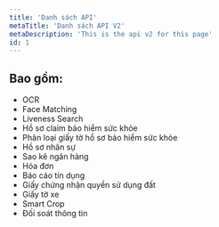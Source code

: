 ```yaml
---
title: 'Danh sách API'
metaTitle: 'Danh sách API V2'
metaDescription: 'This is the api v2 for this page'
id: 1
---
```


## Bao gồm:

- OCR
- Face Matching
- Liveness Search
- Hồ sơ claim bảo hiểm sức khỏe
- Phân loại giấy tờ hồ sơ bảo hiểm sức khỏe
- Hồ sơ nhân sự
- Sao kê ngân hàng
- Hóa đơn
- Báo cáo tín dụng
- Giấy chứng nhận quyền sử dụng đất
- Giấy tờ xe
- Smart Crop
- Đối soát thông tin
